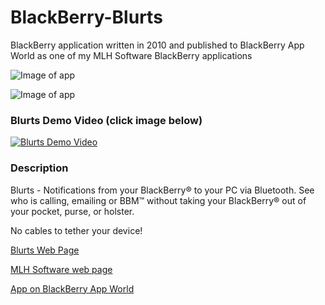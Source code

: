 # BlackBerry-Blurts

BlackBerry application written in 2010 and published to BlackBerry App World as one of my MLH Software BlackBerry applications 

![Image of app](http://mlhsoftware.com/images/Blurts.png)

![Image of app](http://mlhsoftware.com/Blurts/images/callAlertShadow20.png)

### Blurts Demo Video (click image below) 
[![Blurts Demo Video](https://img.youtube.com/vi/5324D5pYxHM/0.jpg)](https://www.youtube.com/watch?v=5324D5pYxHM "Blurts Demo Video")




### Description 
Blurts - Notifications from your BlackBerry® to your PC via Bluetooth. See who is calling, emailing or BBM™ without taking your BlackBerry® out of your pocket, purse, or holster.

No cables to tether your device!


 [Blurts Web Page](http://mlhsoftware.com/Blurts/index.html)


 [MLH Software web page](http://mlhsoftware.com/)
 
 [App on BlackBerry App World](https://appworld.blackberry.com/webstore/content/4298/?lang=en)



